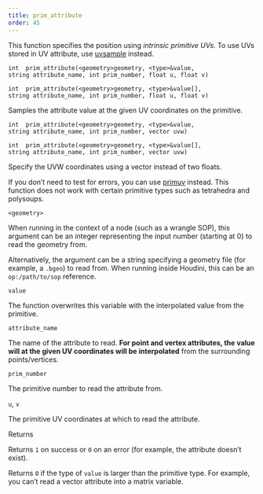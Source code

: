 ```yaml
---
title: prim_attribute
order: 45
---
```

This function specifies the position using *intrinsic primitive UVs*. To use UVs stored in UV attribute, use [uvsample](uvsample.html "Interpolates the value of an attribute at certain UV coordinates using a UV attribute.") instead.

`int  prim_attribute(<geometry>geometry, <type>&value, string attribute_name, int prim_number, float u, float v)`

`int  prim_attribute(<geometry>geometry, <type>&value[], string attribute_name, int prim_number, float u, float v)`

Samples the attribute value at the given UV coordinates on the primitive.

`int  prim_attribute(<geometry>geometry, <type>&value, string attribute_name, int prim_number, vector uvw)`

`int  prim_attribute(<geometry>geometry, <type>&value[], string attribute_name, int prim_number, vector uvw)`

Specify the UVW coordinates using a vector instead of two floats.

If you don’t need to test for errors, you can use [primuv](primuv.html "Interpolates the value of an attribute at a certain parametric (uvw) position.") instead.
This function does not work with certain primitive types such as tetrahedra and polysoups.

`<geometry>`

When running in the context of a node (such as a wrangle SOP), this argument can be an integer representing the input number (starting at 0) to read the geometry from.

Alternatively, the argument can be a string specifying a geometry file (for example, a `.bgeo`) to read from. When running inside Houdini, this can be an `op:/path/to/sop` reference.

`value`

The function overwrites this variable with the interpolated value from the primitive.

`attribute_name`

The name of the attribute to read. **For point and vertex attributes, the value will at the given UV coordinates will be interpolated** from the surrounding points/vertices.

`prim_number`

The primitive number to read the attribute from.

`u`, `v`

The primitive UV coordinates at which to read the attribute.

Returns

Returns `1` on success or `0` on an error (for example, the attribute doesn’t exist).

Returns `0` if the type of `value` is larger than the primitive type. For example, you can’t read a vector attribute into a matrix variable.
